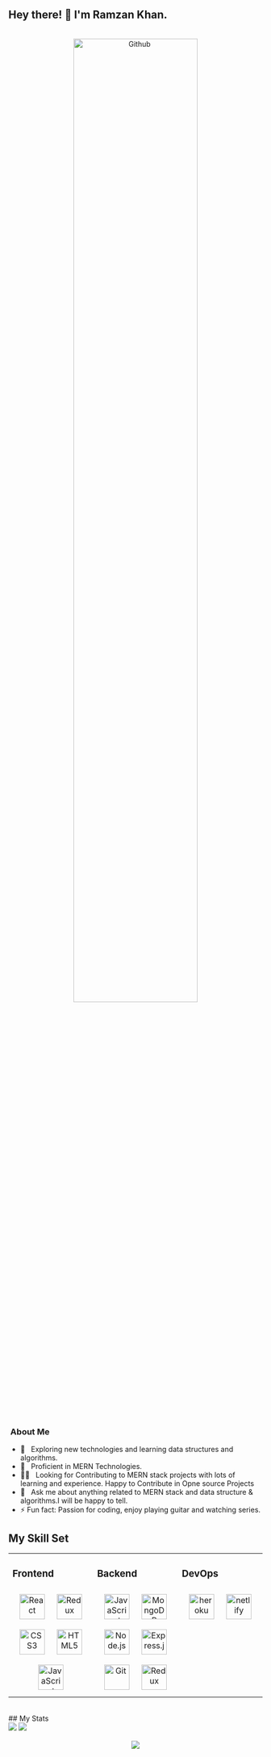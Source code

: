 
<h2> Hey there! 👋 I'm Ramzan Khan.</h2>
 <br/>
 
 <div width="60%" align="center"><img align="center" height="auto" width="70%" alt="Github" src="https://c.tenor.com/WthWmIXI24cAAAAd/work-working.gif" /></div>

<h3> &nbsp;About Me </h3>  

- 🙂 &nbsp; Exploring new technologies and learning data structures and algorithms.
- 💼 &nbsp; Proficient in MERN Technologies.
- 👯‍♂️ &nbsp; Looking for Contributing to MERN stack projects with lots of learning and experience. Happy to Contribute in Opne source Projects<br>
- 💬 &nbsp; Ask me about anything related to MERN stack and data structure & algorithms.I will be happy to tell.
- ⚡ Fun fact: Passion for coding, enjoy playing guitar and watching series.

## My Skill Set  
<table><tr><td valign="top" width="33%">



### Frontend  
<div align="center">  
<a href="https://reactjs.org/" target="_blank"><img style="margin: 10px" src="https://profilinator.rishav.dev/skills-assets/react-original-wordmark.svg" alt="React" height="50" /></a>  
<a href="https://redux.js.org/" target="_blank"><img style="margin: 10px" src="https://profilinator.rishav.dev/skills-assets/redux-original.svg" alt="Redux" height="50" /></a>  
<a href="https://www.w3schools.com/css/" target="_blank"><img style="margin: 10px" src="https://profilinator.rishav.dev/skills-assets/css3-original-wordmark.svg" alt="CSS3" height="50" /></a>  
<a href="https://en.wikipedia.org/wiki/HTML5" target="_blank"><img style="margin: 10px" src="https://profilinator.rishav.dev/skills-assets/html5-original-wordmark.svg" alt="HTML5" height="50" /></a>  
<a href="https://www.javascript.com/" target="_blank"><img style="margin: 10px" src="https://profilinator.rishav.dev/skills-assets/javascript-original.svg" alt="JavaScript" height="50" /></a>  


</div>

</td><td valign="top" width="33%">



### Backend  
<div align="center">  
<a href="https://www.javascript.com/" target="_blank"><img style="margin: 10px" src="https://profilinator.rishav.dev/skills-assets/javascript-original.svg" alt="JavaScript" height="50" /></a>  
<a href="https://www.mongodb.com/" target="_blank"><img style="margin: 10px" src="https://profilinator.rishav.dev/skills-assets/mongodb-original-wordmark.svg" alt="MongoDB" height="50" /></a>  
<a href="https://nodejs.org/" target="_blank"><img style="margin: 10px" src="https://profilinator.rishav.dev/skills-assets/nodejs-original-wordmark.svg" alt="Node.js" height="50" /></a>  
<a href="https://expressjs.com/" target="_blank"><img style="margin: 10px" src="https://profilinator.rishav.dev/skills-assets/express-original-wordmark.svg" alt="Express.js" height="50" /></a>  
<a href="https://github.com/" target="_blank"><img style="margin: 10px" src="https://profilinator.rishav.dev/skills-assets/git-scm-icon.svg" alt="Git" height="50" /></a>  
<a href="https://redux.js.org/" target="_blank"><img style="margin: 10px" src="https://profilinator.rishav.dev/skills-assets/redux-original.svg" alt="Redux" height="50" /></a> 
</div>

</td><td valign="top" width="33%">



### DevOps  
<div align="center">    
<a href="https://www.heroku.com/" target="_blank"><img style="margin: 10px" src="https://media-exp1.licdn.com/dms/image/C4E0BAQGmNZMDOpmMQg/company-logo_200_200/0/1519905610801?e=2147483647&v=beta&t=y372VIX1duemyS-L8Dopqyw4zhIP-XF6liv8gSFWXyw" alt="heroku" height="50" /></a>  
<a href="https://www.netlify.com/" target="_blank"><img style="margin: 10px" src="https://miro.medium.com/max/2400/0*BRl-uL7N9LF-1hiD.png" alt="netlify" height="50" /></a>  
</div>

</td></tr></table>  
<br/>
## My Stats
<div justify="center">
<img src="https://github-readme-stats.vercel.app/api?username=mr-ramzan01&show_icons=true"/>
<img src="https://github-readme-streak-stats.herokuapp.com/?user=mr-ramzan01&border_radius=10"/>
</div>
<br/>
 
<div align="center">
<img src="https://github-readme-stats.vercel.app/api/top-langs/?username=mr-ramzan01&layout=compact"/>
</div>

